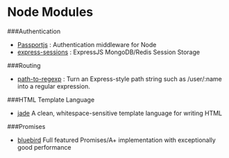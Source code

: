 # Node Modules
###Authentication
+ [Passportjs](http://passportjs.org/) :  Authentication middleware for Node
+ [express-sessions](https://www.npmjs.com/package/express-sessions) : ExpressJS MongoDB/Redis Session Storage

###Routing
+ [path-to-regexp](https://www.npmjs.com/package/path-to-regexp) :  Turn an Express-style path string such as /user/:name into a regular expression.

###HTML Template Language
+ [jade](https://www.npmjs.com/package/jade) A clean, whitespace-sensitive template language for writing HTML

###Promises
+ [bluebird](https://www.npmjs.com/package/bluebird) Full featured Promises/A+ implementation with exceptionally good performance

